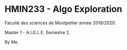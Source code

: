 
# HMIN233 - Algo Exploration

Faculté des sciences de Montpellier année 2019/2020.

Master 1 - A.I.G.L.E. Semestre 2.

By Me.
